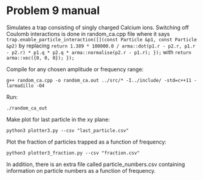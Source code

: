 # Problem 9 manual

Simulates a trap consisting of singly charged Calcium ions. Switching off Coulomb interactions is done in random_ca.cpp file where it says
`trap.enable_particle_interaction([](const Particle &p1, const Particle &p2)` 
by replacing 
`return 1.389 * 100000.0 / arma::dot(p1.r - p2.r, p1.r - p2.r) * p1.q * p2.q * arma::normalise(p2.r - p1.r); });`
with
`return arma::vec({0, 0, 0}); });` 


Compile for any chosen amplitude or frequency range:

`g++ random_ca.cpp -o random_ca.out ../src/* -I../include/ -std=c++11 -larmadillo -O4`

Run:

`./random_ca_out`


Make plot for last particle in the xy plane:

`python3 plotter3.py --csv "last_particle.csv"`

Plot the fraction of particles trapped as a function of frequency:

`python3 plotter3_fraction.py --csv "fraction.csv"`


In addition, there is an extra file called particle_numbers.csv containing information on particle numbers as a function of frequency.
